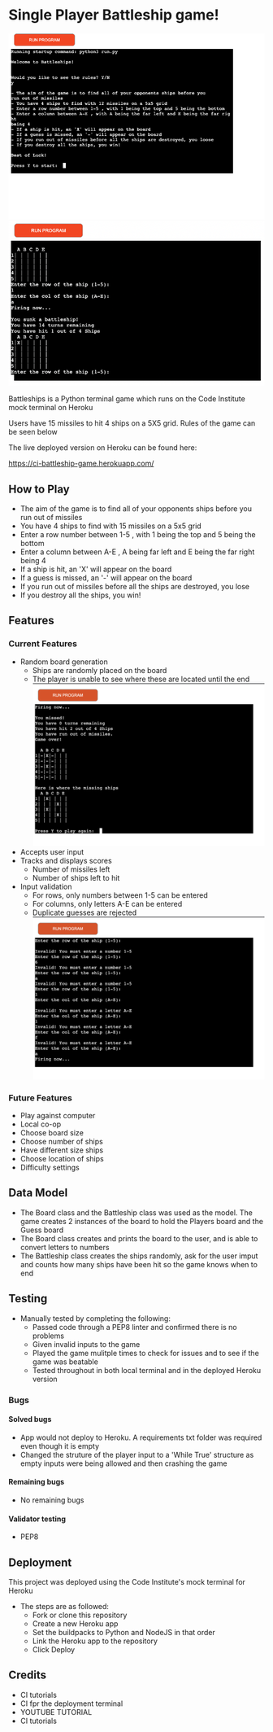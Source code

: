# Single Player Battleship game!

![Battleship Intro](/images/Battleship%20intro.png)
![Battleship Gameplay](/images/Battleship%20game.png)

Battleships is a Python terminal game which runs on the Code Institute mock terminal on Heroku

Users have 15 missiles to hit 4 ships on a 5X5 grid. Rules of the game can be seen below

The live deployed version on Heroku can be found here:

https://ci-battleship-game.herokuapp.com/

## How to Play
- The aim of the game is to find all of your opponents ships before you
run out of missiles
- You have 4 ships to find with 15 missiles on a 5x5 grid
- Enter a row number between 1-5 , with 1 being the top and 5 being the bottom
- Enter a column between A-E , A being far left and E being the far right
being 4
- If a ship is hit, an 'X' will appear on the board
- If a guess is missed, an '-' will appear on the board
- If you run out of missiles before all the ships are destroyed, you lose
- If you destroy all the ships, you win!

## Features

### Current Features
- Random board generation
    - Ships are randomly placed on the board
    - The player is unable to see where these are located until the end
![Board generation](/images/End%20game.png)
- Accepts user input
- Tracks and displays scores
    - Number of missiles left
    - Number of ships left to hit
- Input validation
    - For rows, only numbers between 1-5 can be entered
    - For columns, only letters A-E can be entered
    - Duplicate guesses are rejected
![Validation](/images/validation.png)

### Future Features
- Play against computer
- Local co-op
- Choose board size
- Choose number of ships
- Have different size ships
- Choose location of ships
- Difficulty settings

## Data Model
- The Board class and the Battleship class was used as the model. The game creates 2 instances of the board to hold the Players board and the Guess board
- The Board class creates and prints the board to the user, and is able to convert letters to numbers
- The Battleship class creates the ships randomly, ask for the user imput and counts how many ships have been hit so the game knows when to end

## Testing
- Manually tested by completing the following:
    - Passed code through a PEP8 linter and confirmed there is no problems 
    - Given invalid inputs to the game
    - Played the game mulitple times to check for issues and to see if the game was beatable
    - Tested throughout in both local terminal and in the deployed Heroku version

### Bugs

#### Solved bugs
- App would not deploy to Heroku. A requirements txt folder was required even though it is empty
- Changed the struture of the player input to a 'While True' structure as empty inputs were being allowed and then crashing the game

#### Remaining bugs
- No remaining bugs

#### Validator testing
- PEP8 

## Deployment 

This project was deployed using the Code Institute's mock terminal for Heroku
- The steps are as followed:
    - Fork or clone this repository
    - Create a new Heroku app
    - Set the buildpacks to Python and NodeJS in that order
    - Link the Heroku app to the repository
    - Click Deploy

## Credits
- CI tutorials
- CI fpr the deployment terminal 
- YOUTUBE TUTORIAL
- CI tutorials